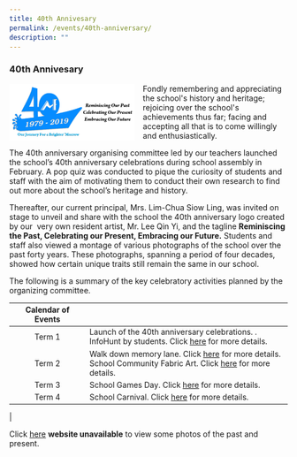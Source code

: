 ```yaml
---
title: 40th Annivesary
permalink: /events/40th-anniversary/
description: ""
---
```




### **40th Annivesary**

<img src="/images/anniversary2.jpg" style="width:45%;margin-right:15px;" align = "left">
Fondly remembering and appreciating the school's history and heritage; rejoicing over the school's achievements thus far; facing and accepting all that is to come willingly and enthusiastically.  

The 40th anniversary organising committee led by our teachers launched the school’s 40th anniversary celebrations during school assembly in February. A pop quiz was conducted to pique the curiosity of students and staff with the aim of motivating them to conduct their own research to find out more about the school’s heritage and history. 

Thereafter, our current principal, Mrs. Lim-Chua Siow Ling, was invited on stage to unveil and share with the school the 40th anniversary logo created by our  very own resident artist, Mr. Lee Qin Yi, and the tagline **Reminiscing the Past, Celebrating our Present, Embracing our Future.** Students and staff also viewed a montage of various photographs of the school over the past forty years. These photographs, spanning a period of four decades, showed how certain unique traits still remain the same in our school.

The following is a summary of the key celebratory activities planned by the organizing committee.

| Calendar of Events  |  |
|:---:|---|
| Term 1 | Launch of the 40th anniversary celebrations. . <br>InfoHunt by students. Click [here](https://staging.dumgjq4ikmf5k.amplifyapp.com/events/40th-anniversary/infohunt/) for more details. |
| Term 2 | Walk down memory lane. Click [here](https://staging.dumgjq4ikmf5k.amplifyapp.com/events/40th-anniversary/walk-down-memory-lane/) for more details.<br>School Community Fabric Art. Click [here](https://staging.dumgjq4ikmf5k.amplifyapp.com/events/40th-anniversary/school-community-art/) for more details. |
| Term 3 | School Games Day. Click [here](https://staging.dumgjq4ikmf5k.amplifyapp.com/events/40th-anniversary/school-games-day/) for more details. |
|  Term 4 | School Carnival. Click [here](https://staging.dumgjq4ikmf5k.amplifyapp.com/events/40th-anniversary/school-carnival/) for more details. |
|

Click [here](https://mayflowerpri.moe.edu.sg/others/40th-anniversary-celebrations/40th-anniversary-celebrations) **website unavailable** to view some photos of the past and present.